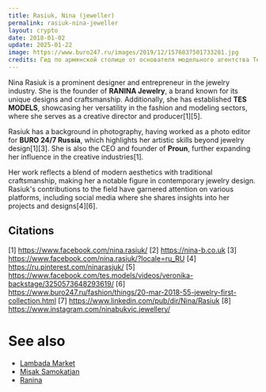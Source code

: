 ```yaml
---
title: Rasiuk, Nina (jeweller)
permalink: rasiuk-nina-jeweller
layout: crypto
date: 2018-01-02
update: 2025-01-22
image: https://www.buro247.ru/images/2019/12/1576837501733281.jpg
credits: Гид по армянской столице от основателя модельного агентства Tes Models Нины Расюк buro247
---
```


Nina Rasiuk is a prominent designer and entrepreneur in the jewelry industry. She is the founder of **RANINA Jewelry**, a brand known for its unique designs and craftsmanship. Additionally, she has established **TES MODELS**, showcasing her versatility in the fashion and modeling sectors, where she serves as a creative director and producer[1][5].

Rasiuk has a background in photography, having worked as a photo editor for **BURO 24/7 Russia**, which highlights her artistic skills beyond jewelry design[1][3]. She is also the CEO and founder of **Proun**, further expanding her influence in the creative industries[1].

Her work reflects a blend of modern aesthetics with traditional craftsmanship, making her a notable figure in contemporary jewelry design. Rasiuk's contributions to the field have garnered attention on various platforms, including social media where she shares insights into her projects and designs[4][6].

## Citations

[1] https://www.facebook.com/nina.rasiuk/
[2] https://nina-b.co.uk
[3] https://www.facebook.com/nina.rasiuk/?locale=ru_RU
[4] https://ru.pinterest.com/ninarasjuk/
[5] https://www.facebook.com/tes.models/videos/veronika-backstage/3250573648293619/
[6] https://www.buro247.ru/fashion/things/20-mar-2018-55-jewelry-first-collection.html
[7] https://www.linkedin.com/pub/dir/Nina/Rasiuk
[8] https://www.instagram.com/ninabukvic.jewellery/

# See also

+ [Lambada Market](index)
+ [Misak Samokatjan](index)
+ [Ranina](index)
